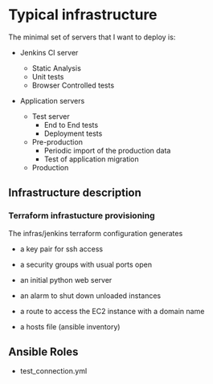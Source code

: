 # Typical infrastructure

The minimal set of servers that I want to deploy is:

- Jenkins CI server
	- Static Analysis
	- Unit tests
	- Browser Controlled tests
		
- Application servers
	- Test server
		- End to End tests
		- Deployment tests
	- Pre-production
		- Periodic import of the production data
		- Test of application migration
	- Production

## Infrastructure description

### Terraform infrastucture provisioning

The infras/jenkins terraform configuration generates
- a key pair for ssh access
- a security groups with usual ports open
- an initial python web server
- an alarm to shut down unloaded instances
- a route to access the EC2 instance with a domain name

- a hosts file (ansible inventory)


## Ansible Roles

- test_connection.yml 

